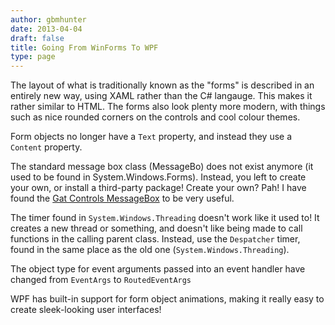 ```yaml
---
author: gbmhunter
date: 2013-04-04
draft: false
title: Going From WinForms To WPF
type: page
---
```


The layout of what is traditionally known as the "forms" is described in an entirely new way, using XAML rather than the C# langauge. This makes it rather similar to HTML. The forms also look plenty more modern, with things such as nice rounded corners on the controls and cool colour themes.

Form objects no longer have a `Text` property, and instead they use a `Content` property.

The standard message box class (MessageBo) does not exist anymore (it used to be found in System.Windows.Forms). Instead, you left to create your own, or install a third-party package! Create your own? Pah! I have found the [Gat Controls MessageBox](http://messagebox.codeplex.com/documentation) to be very useful.

The timer found in `System.Windows.Threading` doesn't work like it used to! It creates a new thread or something, and doesn't like being made to call functions in the calling parent class. Instead, use the `Despatcher` timer, found in the same place as the old one (`System.Windows.Threading`).

The object type for event arguments passed into an event handler have changed from `EventArgs` to `RoutedEventArgs`

WPF has built-in support for form object animations, making it really easy to create sleek-looking user interfaces!
